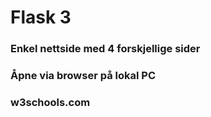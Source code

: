 # Flask 3
### Enkel nettside med 4 forskjellige sider
### Åpne via browser på lokal PC
### w3schools.com
